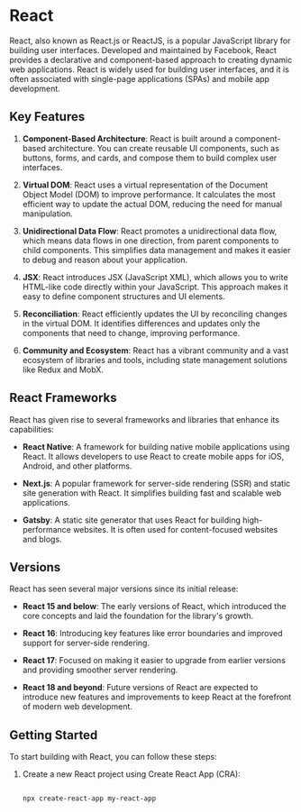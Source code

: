 # React

React, also known as React.js or ReactJS, is a popular JavaScript library for building user interfaces. Developed and maintained by Facebook, React provides a declarative and component-based approach to creating dynamic web applications. React is widely used for building user interfaces, and it is often associated with single-page applications (SPAs) and mobile app development.

## Key Features

1. **Component-Based Architecture**: React is built around a component-based architecture. You can create reusable UI components, such as buttons, forms, and cards, and compose them to build complex user interfaces.

2. **Virtual DOM**: React uses a virtual representation of the Document Object Model (DOM) to improve performance. It calculates the most efficient way to update the actual DOM, reducing the need for manual manipulation.

3. **Unidirectional Data Flow**: React promotes a unidirectional data flow, which means data flows in one direction, from parent components to child components. This simplifies data management and makes it easier to debug and reason about your application.

4. **JSX**: React introduces JSX (JavaScript XML), which allows you to write HTML-like code directly within your JavaScript. This approach makes it easy to define component structures and UI elements.

5. **Reconciliation**: React efficiently updates the UI by reconciling changes in the virtual DOM. It identifies differences and updates only the components that need to change, improving performance.

6. **Community and Ecosystem**: React has a vibrant community and a vast ecosystem of libraries and tools, including state management solutions like Redux and MobX.

## React Frameworks

React has given rise to several frameworks and libraries that enhance its capabilities:

- **React Native**: A framework for building native mobile applications using React. It allows developers to use React to create mobile apps for iOS, Android, and other platforms.

- **Next.js**: A popular framework for server-side rendering (SSR) and static site generation with React. It simplifies building fast and scalable web applications.

- **Gatsby**: A static site generator that uses React for building high-performance websites. It is often used for content-focused websites and blogs.

## Versions

React has seen several major versions since its initial release:

- **React 15 and below**: The early versions of React, which introduced the core concepts and laid the foundation for the library's growth.

- **React 16**: Introducing key features like error boundaries and improved support for server-side rendering.

- **React 17**: Focused on making it easier to upgrade from earlier versions and providing smoother server rendering.

- **React 18 and beyond**: Future versions of React are expected to introduce new features and improvements to keep React at the forefront of modern web development.

## Getting Started

To start building with React, you can follow these steps:

1. Create a new React project using Create React App (CRA):
   ```shell
   npx create-react-app my-react-app
